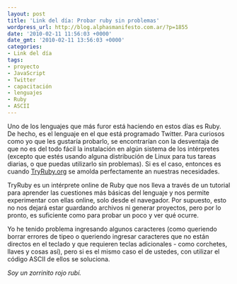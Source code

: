 ```yaml
---
layout: post
title: 'Link del día: Probar ruby sin problemas'
wordpress_url: http://blog.alphasmanifesto.com.ar/?p=1855
date: '2010-02-11 11:56:03 +0000'
date_gmt: '2010-02-11 13:56:03 +0000'
categories:
- Link del día
tags:
- proyecto
- JavaScript
- Twitter
- capacitación
- lenguajes
- Ruby
- ASCII
---
```


Uno de los lenguajes que más furor está haciendo en estos días es Ruby. De hecho, es el lenguaje en el que está programado Twitter. Para curiosos como yo que les gustaría probarlo, se encontrarían con la desventaja de que no es del todo fácil la instalación en algún sistema de los intérpretes (excepto que estés usando alguna distribución de Linux para tus tareas diarias, o que puedas utilizarlo sin problemas). Si es el caso, entonces es cuando [TryRuby.org](http://tryruby.org/) se amolda perfectamente an nuestras necesidades.

TryRuby es un intérprete online de Ruby que nos lleva a través de un tutorial para aprender las cuestiones más básicas del lenguaje y nos permite experimentar con ellas online, solo desde el navegador. Por supuesto, esto no nos dejará estar guardando archivos ni generar proyectos, pero por lo pronto, es suficiente como para probar un poco y ver qué ocurre.

Yo he tenido problema ingresando algunos caracteres (como queriendo borrar errores de tipeo o queriendo ingresar caracteres que no están directos en el teclado y que requieren teclas adicionales - como corchetes, llaves y cosas así), pero si es el mismo caso el de ustedes, con utilizar el código ASCII de ellos se soluciona.

_Soy un zorrinito rojo rubí._
